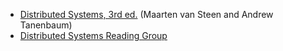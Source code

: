 - [Distributed Systems, 3rd ed.](https://www.distributed-systems.net/index.php/books/distributed-systems-3rd-edition-2017/) (Maarten van Steen and Andrew Tanenbaum)
- [Distributed Systems Reading Group](http://dsrg.pdos.csail.mit.edu/papers/)